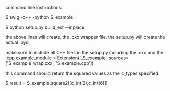command line instructions: 

$ swig -c++ -python S_example.i

$ python setup.py build_ext --inplace

the above lines will create. the .cxx wrapper file.
the setup.py will create the actual .pyd

make sure to include all C++ files in the setup.py including the .cxx and the .cpp
example_module = Extension('_S_example', sources=['S_example_wrap.cxx', 'S_example.cpp'])

this command should return the squared values as the c_types specified

$ result = S_example.square2([c_int(2),c_int(6)])
